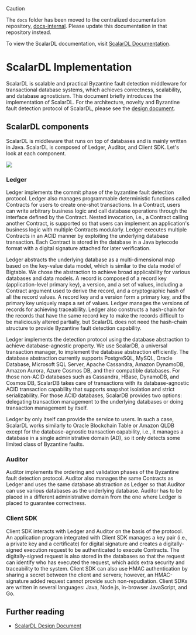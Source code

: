 > [!CAUTION]
> 
> The `docs` folder has been moved to the centralized documentation repository, [docs-internal](https://github.com/scalar-labs/docs-internal). Please update this documentation in that repository instead.
> 
> To view the ScalarDL documentation, visit [ScalarDL Documentation](https://scalardl.scalar-labs.com/docs/).

# ScalarDL Implementation

ScalarDL is scalable and practical Byzantine fault detection middleware for transactional database systems, which achieves correctness, scalability, and database agnosticism.
This document briefly introduces the implementation of ScalarDL.
For the architecture, novelty and Byzantine fault detection protocol of ScalarDL, please see the [design document](design.md).

## ScalarDL components

ScalarDL is middleware that runs on top of databases and is mainly written in Java. ScalarDL is composed of Ledger, Auditor, and Client SDK. Let's look at each component.

![](images/scalardl.png)

### Ledger

Ledger implements the commit phase of the byzantine fault detection protocol. Ledger also manages programmable deterministic functions called Contracts for users to create one-shot transactions. In a Contract, users can write arbitrary business logic and call database operations through the interface defined by the Contract. Nested invocation, i.e., a Contract calling another Contract, is supported so that users can implement an application's business logic with multiple Contracts modularly. Ledger executes multiple Contracts in an ACID manner by exploiting the underlying database transaction. Each Contract is stored in the database in a Java bytecode format with a digital signature attached for later verification.

Ledger abstracts the underlying database as a multi-dimensional map based on the key-value data model, which is similar to the data model of Bigtable. We chose the abstraction to achieve broad applicability for various databases and data models. A record is composed of a record key (application-level primary key), a version, and a set of values, including a Contract argument used to derive the record, and a cryptographic hash of all the record values. A record key and a version form a primary key, and the primary key uniquely maps a set of values. Ledger manages the versions of records for achieving traceability. Ledger also constructs a hash-chain for the records that have the same record key to make the records difficult to be maliciously altered partially, but ScalarDL does not need the hash-chain structure to provide Byzantine fault detection capability.

Ledger implements the detection protocol using the database abstraction to achieve database-agnostic property. We use ScalarDB, a universal transaction manager, to implement the database abstraction efficiently. The database abstraction currently supports PostgreSQL, MySQL, Oracle Database, Microsoft SQL Server, Apache Cassandra, Amazon DynamoDB, Amazon Aurora, Azure Cosmos DB, and their compatible databases. For those non-ACID databases such as Cassandra, HBase, DynamoDB, and Cosmos DB, ScalarDB takes care of transactions with its database-agnostic ACID transaction capability that supports snapshot isolation and strict serializability. For those ACID databases, ScalarDB provides two options: delegating transaction management to the underlying databases or doing transaction management by itself.

Ledger by only itself can provide the service to users. In such a case, ScalarDL works similarly to Oracle Blockchain Table or Amazon QLDB except for the database-agnostic transaction capability, i.e., it manages a database in a single administrative domain (AD), so it only detects some limited class of Byzantine faults.


### Auditor

Auditor implements the ordering and validation phases of the Byzantine fault detection protocol. Auditor also manages the same Contracts as Ledger and uses the same database abstraction as Ledger so that Auditor can use various databases as the underlying database.
Auditor has to be placed in a different administrative domain from the one where Ledger is placed to guarantee correctness.

### Client SDK

Client SDK interacts with Ledger and Auditor on the basis of the protocol. An application program integrated with Client SDK manages a key pair (i.e., a private key and a certificate) for digital signature and creates a digitally-signed execution request to be authenticated to execute Contracts. The digitally-signed request is also stored in the databases so that the request can identify who has executed the request, which adds extra security and traceability to the system. Client SDK can also use HMAC authentication by sharing a secret between the client and servers; however, an HMAC-signature added request cannot provide such non-repudiation.
Client SDKs are written in several languages: Java, Node.js, in-browser JavaScript, and Go.

## Further reading

* [ScalarDL Design Document](design.md)